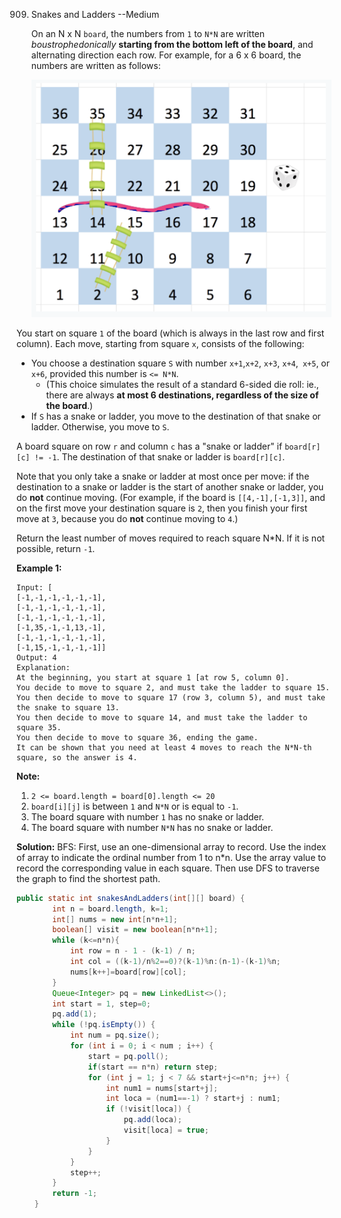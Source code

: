 909. Snakes and Ladders   --Medium

     On an N x N `board`, the numbers from `1` to `N*N` are written *boustrophedonically* **starting from the bottom left of the board**, and alternating direction each row. For example, for a 6 x 6 board, the numbers are written as follows:

     <img src="img/909.png">

You start on square `1` of the board (which is always in the last row and first column). Each move, starting from square `x`, consists of the following:

- You choose a destination square `S` with number `x+1`,`x+2`, `x+3`, `x+4`,` x+5`, or `x+6`, provided this number is `<= N*N`.
  - (This choice simulates the result of a standard 6-sided die roll: ie., there are always **at most 6 destinations, regardless of the size of the board**.)
- If `S` has a snake or ladder, you move to the destination of that snake or ladder. Otherwise, you move to `S`.

A board square on row `r` and column `c` has a "snake or ladder" if `board[r][c] != -1`. The destination of that snake or ladder is `board[r][c]`.

Note that you only take a snake or ladder at most once per move: if the destination to a snake or ladder is the start of another snake or ladder, you do **not** continue moving. (For example, if the board is `[[4,-1],[-1,3]]`, and on the first move your destination square is `2`, then you finish your first move at `3`, because you do **not** continue moving to `4`.)

Return the least number of moves required to reach square N*N. If it is not possible, return `-1`.

**Example 1:**

```
Input: [
[-1,-1,-1,-1,-1,-1],
[-1,-1,-1,-1,-1,-1],
[-1,-1,-1,-1,-1,-1],
[-1,35,-1,-1,13,-1],
[-1,-1,-1,-1,-1,-1],
[-1,15,-1,-1,-1,-1]]
Output: 4
Explanation: 
At the beginning, you start at square 1 [at row 5, column 0].
You decide to move to square 2, and must take the ladder to square 15.
You then decide to move to square 17 (row 3, column 5), and must take the snake to square 13.
You then decide to move to square 14, and must take the ladder to square 35.
You then decide to move to square 36, ending the game.
It can be shown that you need at least 4 moves to reach the N*N-th square, so the answer is 4.
```

**Note:**

1. `2 <= board.length = board[0].length <= 20`
2. `board[i][j]` is between `1` and `N*N` or is equal to `-1`.
3. The board square with number `1` has no snake or ladder.
4. The board square with number `N*N` has no snake or ladder.

**Solution:** BFS: First, use an one-dimensional array to record. Use the index of array to indicate the ordinal number from 1 to n*n. Use the array value to record the corresponding value in each square. Then use DFS to traverse the graph to find the shortest path.

```java
public static int snakesAndLadders(int[][] board) {
        int n = board.length, k=1;
        int[] nums = new int[n*n+1];
        boolean[] visit = new boolean[n*n+1];
        while (k<=n*n){  
            int row = n - 1 - (k-1) / n;
            int col = ((k-1)/n%2==0)?(k-1)%n:(n-1)-(k-1)%n;
            nums[k++]=board[row][col];
        }
        Queue<Integer> pq = new LinkedList<>();
        int start = 1, step=0;
        pq.add(1);
        while (!pq.isEmpty()) {
            int num = pq.size();
            for (int i = 0; i < num ; i++) {
                start = pq.poll();
                if(start == n*n) return step;
                for (int j = 1; j < 7 && start+j<=n*n; j++) {
                    int num1 = nums[start+j];
                    int loca = (num1==-1) ? start+j : num1;
                    if (!visit[loca]) {
                        pq.add(loca);
                        visit[loca] = true;
                    }
                }
            }
            step++;
        }
        return -1;
    }
```


